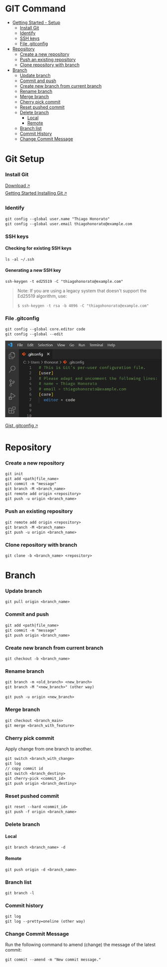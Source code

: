 # GIT Command
- [Getting Started - Setup](#git-setup)
  - [Install Git](#install-git)
  - [Identify](#identify)
  - [SSH keys](#ssh-keys)
  - [File .gitconfig](#file-gitconfig)
- [Repository](#repository)
  - [Create a new repository](#create-a-new-repository)
  - [Push an existing repository](#push-an-existing-repository)
  - [Clone repository with branch](#clone-repository-with-branch)
- [Branch](#branch)
  - [Update branch](#update-branch)
  - [Commit and push](#commit-and-push)
  - [Create new branch from current branch](#create-new-branch-from-current-branch)
  - [Rename branch](#rename-branch)
  - [Merge branch](#merge-branch)
  - [Cherry pick commit](#cherry-pick-commit)
  - [Reset pushed commit](#reset-pushed-commit)
  - [Delete branch](#celete-branch)
    - [Local](#local)
    - [Remote](#remote)
  - [Branch list](#branch-list)
  - [Commit History](#commit-history)
  - [Change Commit Message](#change-commit-message)

# Git Setup

### Install Git

<a href="https://git-scm.com/downloads">Download 🡥</a><br/>
<a href="https://git-scm.com/book/en/v2/Getting-Started-Installing-Git">Getting Started Installing Git 🡥</a>

### Identify
```
git config --global user.name "Thiago Honorato"
git config --global user.email thiagohonorato@example.com
```

### SSH keys

#### Checking for existing SSH keys
```
ls -al ~/.ssh
```

#### Generating a new SSH key
```
ssh-keygen -t ed25519 -C "thiagohonorato@example.com"
```

> Note: If you are using a legacy system that doesn't support the Ed25519 algorithm, use:
> ```
> $ ssh-keygen -t rsa -b 4096 -C "thiagohonorato@example.com"
> ```

### File .gitconfig
```
git config --global core.editor code
git config --global --edit
```
![VS Code .gitconfig](/img/vscode_gitconfig.png "VS Code .gitconfig file")

<a href="https://gist.github.com/thiagohbhonorato/264c1760666a92ba85b804b4172f650b" target="_blank">Gist .gitconfig 🡥</a>

# Repository
### Create a new repository
```
git init
git add <path|file_name>
git commit -m "message"
git branch -M <branch_name>
git remote add origin <repository>
git push -u origin <branch_name>
```
### Push an existing repository
```
git remote add origin <repository>
git branch -M <branch_name>
git push -u origin <branch_name>
```
### Clone repository with branch
```
git clone -b <branch_name> <repository>
```
# Branch
### Update branch
```
git pull origin <branch_name>
```
### Commit and push
```
git add <path|file_name>
git commit -m "message"
git push origin <branch_name>
```
### Create new branch from current branch
```
git checkout -b <branch_name>
```
### Rename branch
```
git branch -m <old_branch> <new_branch>
git branch -M "<new_branch>" (other way)

git push -u origin <new_branch>
```
### Merge branch
```
git checkout <branch_main>
git merge <branch_with_feature>
```
### Cherry pick commit
Apply change from one branch to another.
```
git switch <branch_with_change>
git log
// copy commit id
git switch <branch_destiny>
git cherry-pick <commit_id>
git push origin <branch_destiny>
```
### Reset pushed commit
```
git reset --hard <commit_id>
git push -f origin <branch_name>
```
### Delete branch
#### Local
```
git branch <branch_name> -d
```
#### Remote
```
git push origin -d <branch_name>
```
### Branch list
```
git branch -l
```
### Commit history
```
git log
git log --pretty=oneline (other way)
```
### Change Commit Message
Run the following command to amend (change) the message of the latest commit:
```
git commit --amend -m "New commit message."
```
